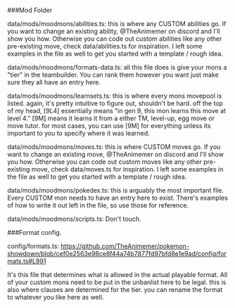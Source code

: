 ###Mod Folder

data/mods/moodmons/abilities.ts: this is where any CUSTOM abilities go. If you want to change an existing ability, @TheAnimemer on discord and I'll show you how.  Otherwise you can code out custom abilities like any other pre-existing move, check data/abilities.ts for inspiration. I left some examples in the file as well to get you started with a template / rough idea.

data/mods/moodmons/formats-data.ts: all this file does is give your mons a "tier" in the teambuilder. You can rank them however you want just make sure they all have an entry here.

data/mods/moodmons/learnsets.ts: this is where every mons movepool is listed. again, it's pretty intuitive to figure out, shouldn't be hard. off the top of my head, [9L4] essentially means "in gen 9, this mon learns this move at level 4." [9M] means it learns it from a either TM, level-up, egg move or move tutor. for most cases, you can use [9M] for everything unless its important to you to specify where it was learned.

data/mods/moodmons/moves.ts: this is where CUSTOM moves go. If you want to change an existing move, @TheAnimemer on discord and I'll show you how. Otherwise you can code out custom moves like any other pre-existing move, check data/moves.ts for inspiration. I left some examples in the file as well to get you started with a template / rough idea.

data/mods/moodmons/pokedex.ts: this is arguably the most important file. Every CUSTOM mon needs to have an entry here to exist. There's examples of how to write it out left in the file, so use those for reference. 

data/mods/moodmons/scripts.ts: Don't touch.

###Format config.

config/formats.ts: https://github.com/TheAnimemer/pokemon-showdown/blob/cef0e2563e98ce8f44a74b7877fd97bfd8e1e9ad/config/formats.ts#L991

It's this file that determines what is allowed in the actual playable format. All of your custom mons need to be put in the unbanlist here to be legal. this is also where clauses are determined for the tier. you can rename the format to whatever you like here as well.